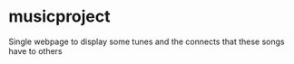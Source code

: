 # musicproject

Single webpage to display some tunes and the connects that these songs have to others

